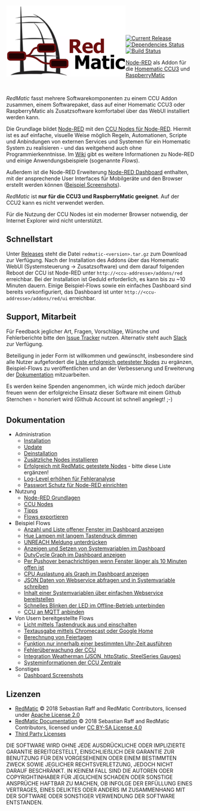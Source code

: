 <img width="320px" src="assets/logo-w-400.png" align="left"/>

<br><br><br>

[![Current Release](https://img.shields.io/github/release/hobbyquaker/RedMatic.svg?colorB=4cc61e)](https://github.com/hobbyquaker/RedMatic/releases/latest)
[![Dependencies Status](https://david-dm.org/hobbyquaker/redmatic/status.svg)](https://david-dm.org/hobbyquaker/redmatic)
[![Build Status](https://travis-ci.org/hobbyquaker/RedMatic.svg?branch=master)](https://travis-ci.org/hobbyquaker/RedMatic)

[Node-RED](https://nodered.org/about/) als Addon für die 
[Homematic CCU3](https://www.eq-3.de/produkte/homematic/zentralen-und-gateways/smart-home-zentrale-ccu3.html) und 
[RaspberryMatic](https://github.com/jens-maus/RaspberryMatic)

<br>

_RedMatic_ fasst mehrere Softwarekomponenten zu einem CCU Addon zusammen, einem Softwarepaket, dass auf einer Homematic 
CCU3 oder RaspberryMatic als Zusatzsoftware komfortabel über das WebUI installiert werden kann.

Die Grundlage bildet [Node-RED](https://nodered.org/about/) mit den 
[CCU Nodes für Node-RED](https://github.com/hobbyquaker/node-red-contrib-ccu). Hiermit ist es auf einfache, visuelle 
Weise möglich Regeln, Automationen, Scripte und Anbindungen von externen Services und Systemen für ein Homematic System 
zu realisieren - und das weitgehend auch ohne Programmierkenntnisse. Im 
[Wiki](https://github.com/hobbyquaker/RedMatic/wiki) gibt es weitere Informationen zu Node-RED und einige 
Anwendungsbeispiele (sogenannte _Flows_).

Außerdem ist die Node-RED Erweiterung [Node-RED Dashboard](https://github.com/node-red/node-red-dashboard) enthalten, 
mit der ansprechende User Interfaces für Mobilgeräte und den Browser erstellt werden können
([Beispiel Screenshots](https://github.com/hobbyquaker/RedMatic/wiki/Dashboard-Screenshots)).

_RedMatic_ ist __nur für die CCU3 und RaspberryMatic geeignet__. Auf der CCU2 kann es nicht verwendet werden.

Für die Nutzung der CCU Nodes ist ein moderner Browser notwendig, der Internet Explorer wird nicht unterstützt.


## Schnellstart

Unter [Releases](https://github.com/hobbyquaker/RedMatic/releases/latest) steht die Datei `redmatic-<version>.tar.gz` 
zum Download zur Verfügung. Nach der Installation des Addons über das Homematic WebUI (Systemsteuerung -> 
Zusatzsoftware) und dem darauf folgenden Reboot der CCU ist Node-RED unter `http://<ccu-addresse>/addons/red` 
erreichbar. Bei der Installation ist Geduld erforderlich, es kann bis zu ~10 Minuten dauern. Einige Beispiel-Flows sowie
ein einfaches Dashboard sind bereits vorkonfiguriert, das Dashboard ist unter `http://<ccu-addresse>/addons/red/ui` 
erreichbar.


## Support, Mitarbeit

Für Feedback jeglicher Art, Fragen, Vorschläge, Wünsche und Fehlerberichte bitte den 
[Issue Tracker](https://github.com/hobbyquaker/RedMatic/issues) nutzen. Alternativ steht auch 
[Slack](https://join.slack.com/t/homematicuser/shared_invite/enQtNDE2MjAwOTI0OTgzLWNmMzIzMTZlZWYxMWU0MWJiY2NmMWQ0NWQ2MDViMjllN2M5ZTMxMTZjNmIxNTlkZTRhMTExM2I2ZDJjN2M3ZjU) 
zur Verfügung. 

Beteiligung in jeder Form ist willkommen und gewünscht, insbesondere sind alle Nutzer aufgefordert die [Liste erfolgreich getesteter Nodes](https://github.com/hobbyquaker/RedMatic/wiki/Erfolgreich-getestete-Nodes) zu ergänzen, Beispiel-Flows zu veröffentlichen und an der Verbesserung und Erweiterung der [Dokumentation](https://github.com/hobbyquaker/RedMatic/wiki) mitzuarbeiten.

Es werden keine Spenden angenommen, ich würde mich jedoch darüber freuen wenn der erfolgreiche Einsatz dieser Software mit einem Github Sternchen ⭐️ honoriert wird (Github Account ist schnell angelegt! ;-)


## Dokumentation

* Administration
  * [Installation](https://github.com/hobbyquaker/RedMatic/wiki/Installation)
  * [Update](https://github.com/hobbyquaker/RedMatic/wiki/Update)
  * [Deinstallation](https://github.com/hobbyquaker/RedMatic/wiki/Deinstallation)
  * [Zusätzliche Nodes installieren](https://github.com/hobbyquaker/RedMatic/wiki/Node-Installation)
  * [Erfolgreich mit RedMatic getestete Nodes](https://github.com/hobbyquaker/RedMatic/wiki/Erfolgreich-getestete-Nodes) - bitte diese Liste ergänzen!
  * [Log-Level erhöhen für Fehleranalyse](https://github.com/hobbyquaker/RedMatic/wiki/Loglevel)
  * [Passwort Schutz für Node-RED einrichten](https://github.com/hobbyquaker/RedMatic/wiki/Passwort)
* Nutzung
  * [Node-RED Grundlagen](https://github.com/hobbyquaker/RedMatic/wiki/Node-RED)
  * [CCU Nodes](https://github.com/hobbyquaker/RedMatic/wiki/CCU-Nodes)
  * [Tipps](https://github.com/hobbyquaker/RedMatic/wiki/Tipps)
  * [Flows exportieren](https://github.com/hobbyquaker/RedMatic/wiki/Flow-Export)
* Beispiel Flows
  * [Anzahl und Liste offener Fenster im Dashboard anzeigen](https://github.com/hobbyquaker/RedMatic/wiki/Flow-Windows)
  * [Hue Lampen mit langem Tastendruck dimmen](https://github.com/hobbyquaker/RedMatic/wiki/Flow-Hue)
  * [UNREACH Meldung unterdrücken](https://github.com/hobbyquaker/RedMatic/wiki/Flow-Unreach)
  * [Anzeigen und Setzen von Systemvariablen im Dashboard](https://github.com/hobbyquaker/RedMatic/wiki/Flow-Sysvar-Dashboard)
  * [DutyCycle Graph im Dashboard anzeigen](https://github.com/hobbyquaker/RedMatic/wiki/Flow-DutyCycle)
  * [Per Pushover benachrichtigen wenn Fenster länger als 10 Minuten offen ist](https://github.com/hobbyquaker/RedMatic/wiki/Flow-Window-Pushover)
  * [CPU Auslastung als Graph im Dashboard anzeigen](https://github.com/hobbyquaker/RedMatic/wiki/Flow-CPU-Usage)
  * [JSON Daten von Webservice abfragen und in Systemvariable schreiben](https://github.com/hobbyquaker/RedMatic/wiki/Flow-HTTP-Client)
  * [Inhalt einer Systemvariablen über einfachen Webservice bereitstellen](https://github.com/hobbyquaker/RedMatic/wiki/Flow-HTTP-Server)
  * [Schnelles Blinken der LED im Offline-Betrieb unterbinden](https://github.com/hobbyquaker/RedMatic/wiki/Flow-Offline-LED)
  * [CCU an MQTT anbinden](https://github.com/hobbyquaker/RedMatic/wiki/Flow-MQTT)
* Von Usern bereitgestellte Flows
  * [Licht mittels Tastendruck aus und einschalten](https://github.com/hobbyquaker/RedMatic/wiki/Flow-simple-toggle-light)
  * [Textausgabe mittels Chromecast oder Google Home](https://github.com/hobbyquaker/RedMatic/wiki/Flow-speak-text-on-Google)
  * [Berechnung von Feiertagen](https://github.com/hobbyquaker/RedMatic/wiki/Flow-to-calculate-german-holidays)
  * [Funktion nur innerhalb einer bestimmten Uhr-Zeit ausführen](https://github.com/hobbyquaker/RedMatic/wiki/Flow-within-time)
  * [Fehlerüberwachung der CCU](https://github.com/hobbyquaker/RedMatic/wiki/Flow-Syslog)
  * [Integration Weatherman (JSON, httpStatic, SteelSeries Gauges)](https://github.com/hobbyquaker/RedMatic/wiki/https://github.com/Sineos/node-red-contrib-weatherman/blob/master/README_DE.md)
  * [Systeminformationen der CCU Zentrale](https://github.com/hobbyquaker/RedMatic/wiki/https://github.com/Sineos/redmatic-flow-sysinfo/blob/master/README_DE.md)
* Sonstiges
  * [Dashboard Screenshots](https://github.com/hobbyquaker/RedMatic/wiki/Dashboard-Screenshots)


## Lizenzen

* [RedMatic](https://github.com/hobbyquaker/RedMatic) © 2018 Sebastian Raff and RedMatic Contributors, licensed under [Apache License 2.0](LICENSE)
* [RedMatic Documentation](https://github.com/hobbyquaker/RedMatic/wiki) © 2018 Sebastian Raff and RedMatic Contributors, licensed under [CC BY-SA License 4.0](https://creativecommons.org/licenses/by-sa/4.0/)
* [Third Party Licenses](LICENSES.md)

DIE SOFTWARE WIRD OHNE JEDE AUSDRÜCKLICHE ODER IMPLIZIERTE GARANTIE BEREITGESTELLT, EINSCHLIEẞLICH DER GARANTIE ZUR 
BENUTZUNG FÜR DEN VORGESEHENEN ODER EINEM BESTIMMTEN ZWECK SOWIE JEGLICHER RECHTSVERLETZUNG, JEDOCH NICHT DARAUF 
BESCHRÄNKT. IN KEINEM FALL SIND DIE AUTOREN ODER COPYRIGHTINHABER FÜR JEGLICHEN SCHADEN ODER SONSTIGE ANSPRÜCHE HAFTBAR
ZU MACHEN, OB INFOLGE DER ERFÜLLUNG EINES VERTRAGES, EINES DELIKTES ODER ANDERS IM ZUSAMMENHANG MIT DER SOFTWARE ODER 
SONSTIGER VERWENDUNG DER SOFTWARE ENTSTANDEN.
